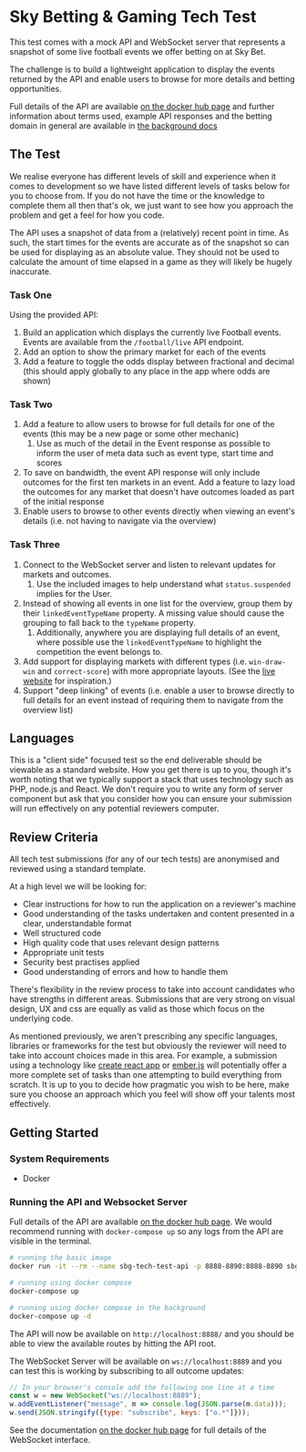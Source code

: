# Sky Betting & Gaming Tech Test

This test comes with a mock API and WebSocket server that represents a snapshot of some live football events we offer betting on at Sky Bet.

The challenge is to build a lightweight application to display the events returned by the API and enable users to browse for more details and betting opportunities.

Full details of the API are available [on the docker hub page](https://hub.docker.com/r/sbgtechtest/api/) and further information about terms used, example API responses and the betting domain in general are available in [the background docs](/Background.md)

## The Test

We realise everyone has different levels of skill and experience when it comes to development so we have listed different levels of tasks below for you to choose from. If you do not have the time or the knowledge to complete them all then that's ok, we just want to see how you approach the problem and get a feel for how you code.

The API uses a snapshot of data from a (relatively) recent point in time. As such, the start times for the events are accurate as of the snapshot so can be used for displaying as an absolute value. They should not be used to calculate the amount of time elapsed in a game as they will likely be hugely inaccurate.

### Task One

Using the provided API: 
1. Build an application which displays the currently live Football events. Events are available from the `/football/live` API endpoint.
2. Add an option to show the primary market for each of the events
3. Add a feature to toggle the odds display between fractional and decimal (this should apply globally to any place in the app where odds are shown)

### Task Two

1. Add a feature to allow users to browse for full details for one of the events (this may be a new page or some other mechanic)
    1. Use as much of the detail in the Event response as possible to inform the user of meta data such as event type, start time and scores
2. To save on bandwidth, the event API response will only include outcomes for the first ten markets in an event. Add a feature to lazy load the outcomes for any market that doesn't have outcomes loaded as part of the initial response
3. Enable users to browse to other events directly when viewing an event's details (i.e. not having to navigate via the overview)

### Task Three

1. Connect to the WebSocket server and listen to relevant updates for markets and outcomes.
    1. Use the included images to help understand what `status.suspended` implies for the User.
2. Instead of showing all events in one list for the overview, group them by their `linkedEventTypeName` property. A missing value should cause the grouping to fall back to the `typeName` property.
    1. Additionally, anywhere you are displaying full details of an event, where possible use the `linkedEventTypeName` to highlight the competition the event belongs to.
3. Add support for displaying markets with different types (i.e. `win-draw-win` and `correct-score`) with more appropriate layouts. (See the [live website](https://m.skybet.com) for inspiration.)
4. Support "deep linking" of events (i.e. enable a user to browse directly to full details for an event instead of requiring them to navigate from the overview list)

## Languages

This is a "client side" focused test so the end deliverable should be viewable as a standard website. How you get there is up to you, though it's worth noting that we typically support a stack that uses technology such as PHP, node.js and React. We don't require you to write any form of server component but ask that you consider how you can ensure your submission will run effectively on any potential reviewers computer. 

## Review Criteria

All tech test submissions (for any of our tech tests) are anonymised and reviewed using a standard template.

At a high level we will be looking for:
* Clear instructions for how to run the application on a reviewer's machine
* Good understanding of the tasks undertaken and content presented in a clear, understandable format
* Well structured code
* High quality code that uses relevant design patterns
* Appropriate unit tests
* Security best practises applied
* Good understanding of errors and how to handle them

There's flexibility in the review process to take into account candidates who have strengths in different areas. Submissions that are very strong on visual design, UX and css are equally as valid as those which focus on the underlying code. 

As mentioned previously, we aren't prescribing any specific languages, libraries or frameworks for the test but obviously the reviewer will need to take into account choices made in this area. For example, a submission using a technology like [create react app]() or [ember.js]() will potentially offer a more complete set of tasks than one attempting to build everything from scratch. It is up to you to decide how pragmatic you wish to be here, make sure you choose an approach which you feel will show off your talents most effectively.

## Getting Started

### System Requirements

* Docker

### Running the API and Websocket Server

Full details of the API are available [on the docker hub page](https://hub.docker.com/r/sbgtechtest/api/). We would recommend running with `docker-compose up` so any logs from the API are visible in the terminal.


```bash
# running the basic image
docker run -it --rm --name sbg-tech-test-api -p 8888-8890:8888-8890 sbgtechtest/api

# running using docker compose
docker-compose up

# running using docker compose in the background
docker-compose up -d
```

The API will now be available on `http://localhost:8888/` and you should be able to view the available routes by hitting the API root.

The WebSocket Server will be available on `ws://localhost:8889` and you can test this is working by subscribing to all outcome updates:

```javascript
// In your browser's console add the following one line at a time
const w = new WebSocket("ws://localhost:8889");
w.addEventListener("message", m => console.log(JSON.parse(m.data)));
w.send(JSON.stringify({type: "subscribe", keys: ["o.*"]}));
```

See the documentation [on the docker hub page](https://hub.docker.com/r/sbgtechtest/api/) for full details of the WebSocket interface.

